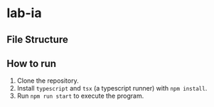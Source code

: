 # lab-ia

## File Structure

## How to run

1. Clone the repository.
1. Install `typescript` and `tsx` (a typescript runner) with `npm install`.
1. Run `npm run start` to execute the program.
